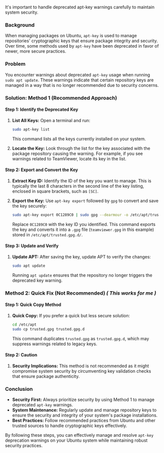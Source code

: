 It's important to handle deprecated apt-key warnings carefully to maintain system security. 

### Background
When managing packages on Ubuntu, `apt-key` is used to manage repositories' cryptographic keys that ensure package integrity and security. Over time, some methods used by `apt-key` have been deprecated in favor of newer, more secure practices.

### Problem
You encounter warnings about deprecated `apt-key` usage when running `sudo apt update`. These warnings indicate that certain repository keys are managed in a way that is no longer recommended due to security concerns.

### Solution: Method 1 (Recommended Approach)

#### Step 1: Identify the Deprecated Key

1. **List All Keys:**
   Open a terminal and run:
   ```bash
   sudo apt-key list
   ```
   This command lists all the keys currently installed on your system.

2. **Locate the Key:**
   Look through the list for the key associated with the package repository causing the warning. For example, if you see warnings related to TeamViewer, locate its key in the list.

#### Step 2: Export and Convert the Key

1. **Extract Key ID:**
   Identify the ID of the key you want to manage. This is typically the last 8 characters in the second line of the key listing, enclosed in square brackets, such as `[SC]`.

2. **Export the Key:**
   Use `apt-key export` followed by `gpg` to convert and save the key securely:
   ```bash
   sudo apt-key export 0C1289C0 | sudo gpg --dearmour -o /etc/apt/trusted.gpg.d/teamviewer.gpg
   ```
   Replace `0C1289C0` with the key ID you identified. This command exports the key and converts it into a `.gpg` file (`teamviewer.gpg` in this example) stored in `/etc/apt/trusted.gpg.d/`.

#### Step 3: Update and Verify

1. **Update APT:**
   After saving the key, update APT to verify the changes:
   ```bash
   sudo apt update
   ```
   Running `apt update` ensures that the repository no longer triggers the deprecated key warning.

### Method 2: Quick Fix (Not Recommended) *( This works for me )*

#### Step 1: Quick Copy Method

1. **Quick Copy:**
   If you prefer a quick but less secure solution:
   ```bash
   cd /etc/apt
   sudo cp trusted.gpg trusted.gpg.d
   ```
   This command duplicates `trusted.gpg` as `trusted.gpg.d`, which may suppress warnings related to legacy keys.

#### Step 2: Caution

1. **Security Implications:**
   This method is not recommended as it might compromise system security by circumventing key validation checks that ensure package authenticity.

### Conclusion

- **Security First:** Always prioritize security by using Method 1 to manage deprecated `apt-key` warnings.
- **System Maintenance:** Regularly update and manage repository keys to ensure the security and integrity of your system's package installations.
- **Best Practices:** Follow recommended practices from Ubuntu and other trusted sources to handle cryptographic keys effectively.

By following these steps, you can effectively manage and resolve `apt-key` deprecation warnings on your Ubuntu system while maintaining robust security practices.
